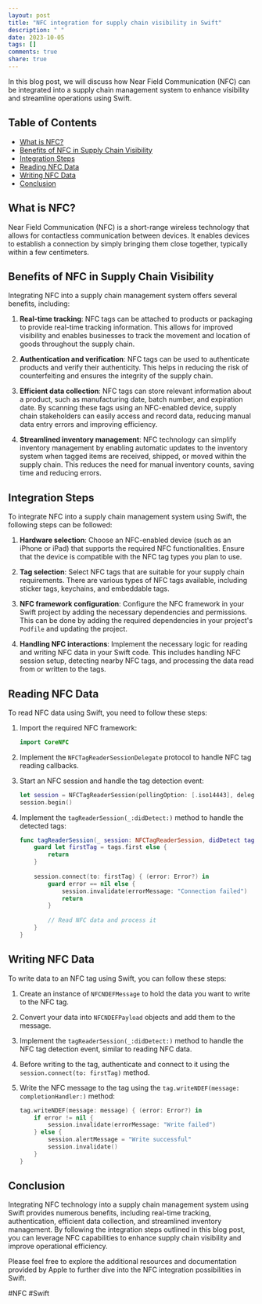 ```yaml
---
layout: post
title: "NFC integration for supply chain visibility in Swift"
description: " "
date: 2023-10-05
tags: []
comments: true
share: true
---
```


In this blog post, we will discuss how Near Field Communication (NFC) can be integrated into a supply chain management system to enhance visibility and streamline operations using Swift.

## Table of Contents
- [What is NFC?](#what-is-nfc)
- [Benefits of NFC in Supply Chain Visibility](#benefits-of-nfc-in-supply-chain-visibility)
- [Integration Steps](#integration-steps)
- [Reading NFC Data](#reading-nfc-data)
- [Writing NFC Data](#writing-nfc-data)
- [Conclusion](#conclusion)

## What is NFC?
Near Field Communication (NFC) is a short-range wireless technology that allows for contactless communication between devices. It enables devices to establish a connection by simply bringing them close together, typically within a few centimeters.

## Benefits of NFC in Supply Chain Visibility
Integrating NFC into a supply chain management system offers several benefits, including:

1. **Real-time tracking**: NFC tags can be attached to products or packaging to provide real-time tracking information. This allows for improved visibility and enables businesses to track the movement and location of goods throughout the supply chain.

2. **Authentication and verification**: NFC tags can be used to authenticate products and verify their authenticity. This helps in reducing the risk of counterfeiting and ensures the integrity of the supply chain.

3. **Efficient data collection**: NFC tags can store relevant information about a product, such as manufacturing date, batch number, and expiration date. By scanning these tags using an NFC-enabled device, supply chain stakeholders can easily access and record data, reducing manual data entry errors and improving efficiency.

4. **Streamlined inventory management**: NFC technology can simplify inventory management by enabling automatic updates to the inventory system when tagged items are received, shipped, or moved within the supply chain. This reduces the need for manual inventory counts, saving time and reducing errors.

## Integration Steps
To integrate NFC into a supply chain management system using Swift, the following steps can be followed:

1. **Hardware selection**: Choose an NFC-enabled device (such as an iPhone or iPad) that supports the required NFC functionalities. Ensure that the device is compatible with the NFC tag types you plan to use.

2. **Tag selection**: Select NFC tags that are suitable for your supply chain requirements. There are various types of NFC tags available, including sticker tags, keychains, and embeddable tags.

3. **NFC framework configuration**: Configure the NFC framework in your Swift project by adding the necessary dependencies and permissions. This can be done by adding the required dependencies in your project's `Podfile` and updating the project.

4. **Handling NFC interactions**: Implement the necessary logic for reading and writing NFC data in your Swift code. This includes handling NFC session setup, detecting nearby NFC tags, and processing the data read from or written to the tags.

## Reading NFC Data
To read NFC data using Swift, you need to follow these steps:

1. Import the required NFC framework:
   
   ```swift
   import CoreNFC
   ```

2. Implement the `NFCTagReaderSessionDelegate` protocol to handle NFC tag reading callbacks.

3. Start an NFC session and handle the tag detection event:

   ```swift
   let session = NFCTagReaderSession(pollingOption: [.iso14443], delegate: self)
   session.begin()
   ```

4. Implement the `tagReaderSession(_:didDetect:)` method to handle the detected tags:

   ```swift
   func tagReaderSession(_ session: NFCTagReaderSession, didDetect tags: [NFCTag]) {
       guard let firstTag = tags.first else {
           return
       }
       
       session.connect(to: firstTag) { (error: Error?) in
           guard error == nil else {
               session.invalidate(errorMessage: "Connection failed")
               return
           }
           
           // Read NFC data and process it
       }
   }
   ```

## Writing NFC Data
To write data to an NFC tag using Swift, you can follow these steps:

1. Create an instance of `NFCNDEFMessage` to hold the data you want to write to the NFC tag.

2. Convert your data into `NFCNDEFPayload` objects and add them to the message.

3. Implement the `tagReaderSession(_:didDetect:)` method to handle the NFC tag detection event, similar to reading NFC data.

4. Before writing to the tag, authenticate and connect to it using the `session.connect(to: firstTag)` method.

5. Write the NFC message to the tag using the `tag.writeNDEF(message: completionHandler:)` method:

   ```swift
   tag.writeNDEF(message: message) { (error: Error?) in
       if error != nil {
           session.invalidate(errorMessage: "Write failed")
       } else {
           session.alertMessage = "Write successful"
           session.invalidate()
       }
   }
   ```

## Conclusion
Integrating NFC technology into a supply chain management system using Swift provides numerous benefits, including real-time tracking, authentication, efficient data collection, and streamlined inventory management. By following the integration steps outlined in this blog post, you can leverage NFC capabilities to enhance supply chain visibility and improve operational efficiency.

Please feel free to explore the additional resources and documentation provided by Apple to further dive into the NFC integration possibilities in Swift.

\#NFC #Swift